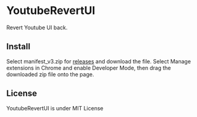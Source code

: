 # YoutubeRevertUI

Revert Youtube UI back.

## Install

Select manifest_v3.zip for [releases](https://github.com/fa0311/YoutubeRevertUI/releases) and download the file.
Select Manage extensions in Chrome and enable Developer Mode, then drag the downloaded zip file onto the page.

## License

YoutubeRevertUI is under MIT License
